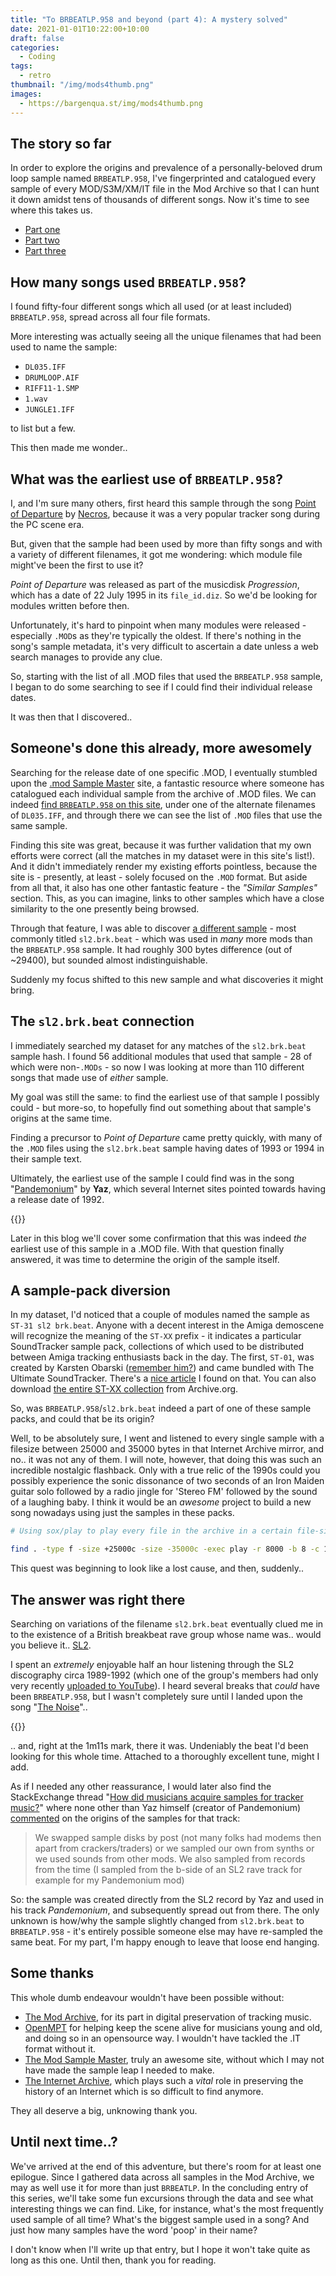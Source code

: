 ```yaml
---
title: "To BRBEATLP.958 and beyond (part 4): A mystery solved"
date: 2021-01-01T10:22:00+10:00
draft: false
categories:
  - Coding
tags:
  - retro
thumbnail: "/img/mods4thumb.png"
images:
  - https://bargenqua.st/img/mods4thumb.png
---
```


## The story so far

In order to explore the origins and prevalence of a personally-beloved drum loop sample named `BRBEATLP.958`, I've fingerprinted and catalogued every sample of every MOD/S3M/XM/IT file in the Mod Archive so that I can hunt it down amidst tens of thousands of different songs. Now it's time to see where this takes us.

- [Part one](../mods-1)
- [Part two](../mods-2)
- [Part three](../mods-3)

## How many songs used `BRBEATLP.958`?

I found fifty-four different songs which all used (or at least included) `BRBEATLP.958`, spread across all four file formats.

More interesting was actually seeing all the unique filenames that had been used to name the sample:

- `DL035.IFF`
- `DRUMLOOP.AIF`
- `RIFF11-1.SMP`
- `1.wav`
- `JUNGLE1.IFF`

to list but a few.

This then made me wonder..

## What was the earliest use of `BRBEATLP.958`?

I, and I'm sure many others, first heard this sample through the song [Point of Departure](https://modarchive.org/index.php?request=view_by_moduleid&query=55696) by [Necros](https://modarchive.org/member.php?69271), because it was a very popular tracker song during the PC scene era.

But, given that the sample had been used by more than fifty songs and with a variety of different filenames, it got me wondering: which module file might've been the first to use it?

_Point of Departure_ was released as part of the musicdisk _Progression_, which has a date of 22 July 1995 in its `file_id.diz`. So we'd be looking for modules written before then. 

Unfortunately, it's hard to pinpoint when many modules were released - especially `.MOD`s as they're typically the oldest. If there's nothing in the song's sample metadata, it's very difficult to ascertain a date unless a web search manages to provide any clue.

So, starting with the list of all .MOD files that used the `BRBEATLP.958` sample, I began to do some searching to see if I could find their individual release dates.

It was then that I discovered..

## Someone's done this already, more awesomely

Searching for the release date of one specific .MOD, I eventually stumbled upon the [.mod Sample Master](https://modsamplemaster.thegang.nu/) site, a fantastic resource where someone has catalogued each individual sample from the archive of .MOD files. We can indeed [find `BRBEATLP.958` on this site](https://modsamplemaster.thegang.nu/sample.php?sha1=4ddfbca0d8f77b30c6578351eb1a5f1bc183b368), under one of the alternate filenames of `DL035.IFF`, and through there we can see the list of `.MOD` files that use the same sample.

Finding this site was great, because it was further validation that my own efforts were correct (all the matches in my dataset were in this site's list!). And it didn't immediately render my existing efforts pointless, because the site is - presently, at least - solely focused on the `.MOD` format. But aside from all that, it also has one other fantastic feature - the _"Similar Samples"_ section. This, as you can imagine, links to other samples which have a close similarity to the one presently being browsed.

Through that feature, I was able to discover [a different sample](https://modsamplemaster.thegang.nu/sample.php?sha1=52ac3dd508b8688fabd7715620522e127d586ca1) - most commonly titled `sl2.brk.beat` - which was used in _many_ more mods than the `BRBEATLP.958` sample. It had roughly 300 bytes difference (out of ~29400), but sounded almost indistinguishable.

Suddenly my focus shifted to this new sample and what discoveries it might bring.

## The `sl2.brk.beat` connection

I immediately searched my dataset for any matches of the `sl2.brk.beat` sample hash. I found 56 additional modules that used that sample - 28 of which were non-`.MODs` - so now I was looking at more than 110 different songs that made use of _either_ sample.

My goal was still the same: to find the earliest use of that sample I possibly could - but more-so, to hopefully find out something about that sample's origins at the same time.

Finding a precursor to _Point of Departure_ came pretty quickly, with many of the `.MOD` files using the `sl2.brk.beat` sample having dates of 1993 or 1994 in their sample text.

Ultimately, the earliest use of the sample I could find was in the song "[Pandemonium](https://modarchive.org/index.php?request=view_by_moduleid&query=158504)" by **Yaz**, which several Internet sites pointed towards having a release date of 1992.

{{<youtube fejUAZ6fuwQ>}}

Later in this blog we'll cover some confirmation that this was indeed _the_ earliest use of this sample in a .MOD file. With that question finally answered, it was time to determine the origin of the sample itself.

## A sample-pack diversion

In my dataset, I'd noticed that a couple of modules named the sample as `ST-31 sl2 brk.beat`. Anyone with a decent interest in the Amiga demoscene will recognize the meaning of the `ST-XX` prefix - it indicates a particular SoundTracker sample pack, collections of which used to be distributed between Amiga tracking enthusiasts back in the day. The first, `ST-01`, was created by Karsten Obarski ([remember him?](../mods-2)) and came bundled with The Ultimate SoundTracker. There's a [nice article](https://chipflip.wordpress.com/2017/02/13/obarski/) I found on that. You can also download [the entire ST-XX collection](https://archive.org/details/AmigaSTXX) from Archive.org.

So, was `BRBEATLP.958`/`sl2.brk.beat` indeed a part of one of these sample packs, and could that be its origin?

Well, to be absolutely sure, I went and listened to every single sample with a filesize between 25000 and 35000 bytes in that Internet Archive mirror, and no.. it was not any of them. I will note, however, that doing this was such an incredible nostalgic flashback. Only with a true relic of the 1990s could you possibly experience the sonic dissonance of two seconds of an Iron Maiden guitar solo followed by a radio jingle for 'Stereo FM' followed by the sound of a laughing baby. I think it would be an _awesome_ project to build a new song nowadays using just the samples in these packs.

```bash
# Using sox/play to play every file in the archive in a certain file-size range..

find . -type f -size +25000c -size -35000c -exec play -r 8000 -b 8 -c 1 -e signed-integer -t raw {} \; -exec echo {} \;
```

This quest was beginning to look like a lost cause, and then, suddenly..

## The answer was right there

Searching on variations of the filename `sl2.brk.beat` eventually clued me in to the existence of a British breakbeat rave group whose name was.. would you believe it.. [SL2](https://en.wikipedia.org/wiki/SL2_(group)).

I spent an _extremely_ enjoyable half an hour listening through the SL2 discography circa 1989-1992 (which one of the group's members had only very recently [uploaded to YouTube](https://www.youtube.com/c/thedjslipmatt/videos)). I heard several breaks that _could_ have been `BRBEATLP.958`, but I wasn't completely sure until I landed upon the song "[The Noise](https://www.youtube.com/watch?v=cHT1KLE5gS4)"..

{{<youtube cHT1KLE5gS4>}}

.. and, right at the 1m11s mark, there it was. Undeniably the beat I'd been looking for this whole time. Attached to a thoroughly excellent tune, might I add.

As if I needed any other reassurance, I would later also find the StackExchange thread "[How did musicians acquire samples for tracker music?](https://retrocomputing.stackexchange.com/questions/15812/how-did-musicians-acquire-samples-for-tracker-music-mod-s3m-xm-and-the-like)" where none other than Yaz himself (creator of Pandemonium) [commented](https://retrocomputing.stackexchange.com/questions/15812/how-did-musicians-acquire-samples-for-tracker-music-mod-s3m-xm-and-the-like#comment53013_15814) on the origins of the samples for that track:

>  We swapped sample disks by post (not many folks had modems then apart from crackers/traders) or we sampled our own from synths or we used sounds from other mods. We also sampled from records from the time (I sampled from the b-side of an SL2 rave track for example for my Pandemonium mod)

So: the sample was created directly from the SL2 record by Yaz and used in his track _Pandemonium_, and subsequently spread out from there. The only unknown is how/why the sample slightly changed from `sl2.brk.beat` to `BRBEATLP.958` - it's entirely possible someone else may have re-sampled the same beat. For my part, I'm happy enough to leave that loose end hanging.

## Some thanks

This whole dumb endeavour wouldn't have been possible without:

- [The Mod Archive](https://modarchive.org/), for its part in digital preservation of tracking music.
- [OpenMPT](https://openmpt.org/) for helping keep the scene alive for musicians young and old, and doing so in an opensource way. I wouldn't have tackled the .IT format without it.
- [The Mod Sample Master](https://modsamplemaster.thegang.nu/), truly an awesome site, without which I may not have made the sample leap I needed to make. 
- [The Internet Archive](https://archive.org), which plays such a _vital_ role in preserving the history of an Internet which is so difficult to find anymore.

They all deserve a big, unknowing thank you. 

## Until next time..?

We've arrived at the end of this adventure, but there's room for at least one epilogue. Since I gathered data across all samples in the Mod Archive, we may as well use it for more than just `BRBEATLP`. In the concluding entry of this series, we'll take some fun excursions through the data and see what interesting things we can find. Like, for instance, what's the most frequently used sample of all time? What's the biggest sample used in a song? And just how many samples have the word 'poop' in their name? 

I don't know when I'll write up that entry, but I hope it won't take quite as long as this one. Until then, thank you for reading.
